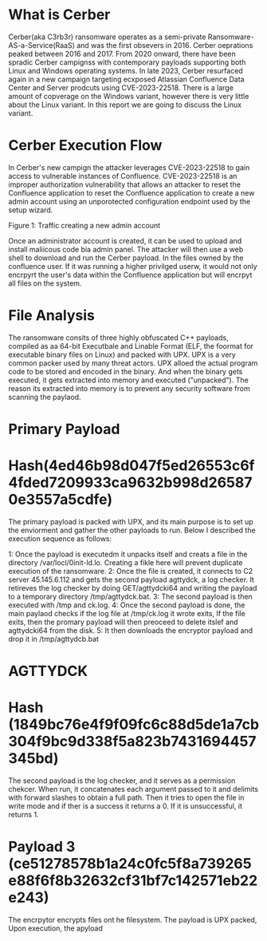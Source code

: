 

# What is Cerber 

Cerber(aka C3rb3r) ransomware operates as a semi-private Ransomware-AS-a-Service(RaaS) and was the first obsevers in 2016. Cerber oeprations peaked between 2016 and 2017. From 2020 onward, there have been spradic Cerber campignss with contemporary payloads supporting both Linux and Windows operating systems. In late 2023, Cerber resurfaced again in a new campaign targeting ecxposed Atlassian Confluence Data Center and Server prodcuts using CVE-2023-22518. There is a large amount of copverage on the Windows variant, however there is very little about the Linux variant. In this report we are going to discuss the Linux variant.


# Cerber Execution Flow 

In Cerber's new campign the attacker leverages CVE-2023-22518 to gain access to vulnerable instances of Confluence. CVE-2023-22518 is an improper authorization vulnerability that allows an attacker to reset the Confluence application to reset the Confluence application to create a new admin account using an unporotected configuration endpoint used by the setup wizard. 


Figure 1: Traffic creating a new admin account


Once an administrator account is created, it can be used to upload and install maliicous code bia admin panel. The attacker will then use a web shell to download and run the Cerber payload. In the files owned by the confluence user. If it was running a higher privilged userw, it would not only encrpyrt the user's data within the Confluence application but will encrpyt all files on the system. 


# File Analysis 

The ransomware consits of three highly obfuscated C++ payloads, compiled as aa 64-bit Executbale and Linable Format (ELF, the foormat for executable binary files on Linux) and packed with UPX. UPX is a very common packer used by many threat actors. UPX alloed the actual program code to be stored and encoded in the binary. And when the binary gets executed, it gets extracted into memory and executed ("unpacked"). The reason its extracted into memory is to prevent any security software from scanning the paylaod. 


# Primary Payload
# Hash(4ed46b98d047f5ed26553c6f4fded7209933ca9632b998d265870e3557a5cdfe)

 The primary payload is packed with UPX, and its main purpose is to set up the enviorment and gather the other payloads to run. Below I described the execution sequence as follows: 

 1: Once the payload is executedm it unpacks itself and creats a file in the directory /var/locl/0init-ld.lo. Creating a fikle here will prevent duplicate execution of the ransomware. 
 2: Once the file is created, it connects to C2 server 45.145.6.112 and gets the second payload agttydck, a log checker. It retireves the log checker by doing GET/agttydcki64 and writing the payload to a temporary directory /tmp/agttydck.bat. 
 3: The second payload is then executed with /tmp and ck.log. 
 4: Once the second payload is done, the main paylaod checks if the log file at /tmp/ck.log it wrote exits, If the file exits, then the promary payload will then preoceed to delete itslef and agttydcki64 from the disk. 
 5: It then downloads the encryptor payload and drop it in /tmp/agttydcb.bat 


# AGTTYDCK
# Hash (1849bc76e4f9f09fc6c88d5de1a7cb304f9bc9d338f5a823b7431694457345bd)

The second payload is the log checker, and it serves as a permission chekcer. When run, it concatenates each argument passed to it and delimits with forward slashes to obtain a full path. Then it tries to open the file in write mode and if ther is a success it returns a 0. If it is unsuccessful, it returns 1. 


# Payload 3 (ce51278578b1a24c0fc5f8a739265e88f6f8b32632cf31bf7c142571eb22e243) 

The encrpytor encrypts files ont he filesystem. The payload is UPX packed, Upon execution, the apyload 


 


 






